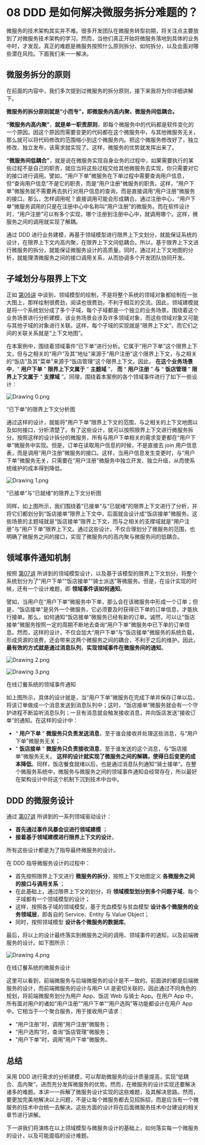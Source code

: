# 08 DDD 是如何解决微服务拆分难题的？

微服务的技术架构其实并不难。很多开发团队在微服务转型初期，将关注点主要放到了对微服务技术架构的学习。然而，当他们真正开始将微服务落地到具体的业务中时，才发现，真正的难题是微服务按照什么原则拆分、如何拆分，以及会面对哪些潜在风险。下面我们来一一解决。

## 微服务拆分的原则

在前面的内容中，我们多次提到过微服务的拆分原则，接下来我将为你详细讲解下。

**微服务的拆分原则就是“小而专”，即微服务内高内聚、微服务间低耦合。**

**“微服务内高内聚”**，**就是单一职责原则**，即每个微服务中的代码都是软件变化的一个原因。因这个原因而需要变更的代码都在这个微服务中，与其他微服务无关，那么就可以将代码修改的范围缩小到这个微服务内。把这个微服务修改好了，独立修改、独立发布，该需求就实现了。这样，微服务的优势就发挥出来了。

**“微服务间低耦合”**，就是说在微服务实现自身业务的过程中，如果需要执行的某些过程不是自己的职责，就应当将这些过程交给其他微服务去实现，你只需要对它的接口进行调用。譬如，“用户下单”微服务在下单过程中需要查询用户信息，但“查询用户信息”不是它的职责，而是“用户注册”微服务的职责。这样，“用户下单”微服务就不需要再去执行对用户信息的查询，而是直接调用“用户注册”微服务的接口。那么，怎样调用呢？直接调用可能会形成耦合。通过注册中心，“用户下单”微服务调用的只是在注册中心中名称叫“用户注册”的微服务。而在软件设计时，“用户注册”可以有多个实现，哪个注册到注册中心中，就调用哪个。这样，微服务之间的调用就实现了解耦。

通过 DDD 进行业务建模，再基于领域模型进行限界上下文划分，就能保证系统的设计，在限界上下文内高内聚，在限界上下文间低耦合。所以，基于限界上下文进行微服务的拆分，就能保证微服务设计的高质量。同时，通过对上下文地图的分析，就能理清微服务之间的接口调用关系，从而协调多个开发团队协同开发。

## 子域划分与限界上下文

正如 [第06讲](../第06讲) 中谈到，领域模型的绘制，不是将整个系统的领域对象都绘制在一张大图上，那样绘制很费劲，阅读也很费劲，不利于相互的交流。因此，领域建模就是将一个系统划分成了多个子域，每个子域都是一个独立的业务场景。围绕着这个业务场景进行分析建模，该业务场景会涉及许多领域对象，而这些领域对象又可能与其他子域的对象进行关联。这样，每个子域的实现就是“限界上下文”，而它们之间的关联关系就是“上下文地图”。

在本案例中，围绕着领域事件“已下单”进行分析。它属于“用户下单”这个限界上下文，但与之相关的“用户”及其“地址”来源于“用户注册”这个限界上下文，与之相关的“饭店”及其“菜单”来源于“饭店管理”这个限界上下文。因此， **在这个业务场景中**，“ **用户下单** ” **限界上下文属于** “ **主题域** ”， **而** “ **用户注册** ” **与** “ **饭店管理** ” **限界上下文属于** “ **支撑域** ”。同理，围绕着本案例的各个领域事件进行了如下一些设计：

![Drawing 0.png](assets/CgqCHl_PFjeATu8NAAC_hYefOkM066.png)

“已下单”的限界上下文分析图

通过这样的设计，就能将“用户下单”限界上下文的范围，与之相关的上下文地图以及如何接口，分析清楚了。有了这些设计，就可以按照限界上下文进行微服务拆分。按照这样的设计拆分的微服务，所有与用户下单相关的需求变更都在“用户下单”微服务中实现。但是，订单在读取用户信息的时候，不是直接去 join 用户信息表，而是调用“用户注册”微服务的接口。这样，当用户信息发生变更时，与“用户下单”微服务无关，只需要在“用户注册”微服务中独立开发、独立升级，从而使系统维护的成本得到降低。

![Drawing 1.png](assets/Ciqc1F_PFkSANv_cAADHnRBTKv4044.png)

“已接单”与“已就绪”的限界上下文分析图

同样，如上图所示，我们围绕着“已接单”与“已就绪”的限界上下文进行了分析，并将它们都划分到“饭店接单”限界上下文中，后面就会设计成“饭店接单”微服务。这些场景的主题域就是“饭店接单”限界上下文，而与之相关的支撑域就是“用户注册”与“用户下单”限界上下文。通过这些设计，不仅合理划分了微服务的范围，也明确了微服务之间的接口，实现了微服务内的高内聚与微服务间的低耦合。

## 领域事件通知机制

按照 [第07讲](../第07讲) 所讲到的领域模型设计，以及基于该模型的限界上下文划分，将整个系统划分为了“用户下单”“饭店接单”“骑士派送”等微服务。但是，在设计实现的时候，还有一个设计难题，即 **领域事件该如何通知**。

譬如，当用户在“用户下单”微服务中下单，那么会在该微服务中形成一个订单；但是，“饭店接单”是另外一个微服务，它必须要及时获得已下单的订单信息，才能执行接单。那么，如何通知“饭店接单”微服务已经有新的订单。诚然，可以让“饭店接单”微服务按照一定的周期不断地去查询“用户下单”微服务中已下单的订单信息。然而，这样的设计，不仅会加大“用户下单”与“饭店接单”微服务的系统负载，形成资源的浪费，还会带来这两个微服务之间的耦合，不利于之后的维护。因此， **最有效的方式就是通过消息队列**，**实现领域事件在微服务间的通知**。

![Drawing 2.png](assets/CgqCHl_PFlaADZxNAACzNn8_lDg752.png)

![Drawing 3.png](assets/Ciqc1F_PF4OAaM-IAAJp9ADRF8I804.png)

在线订餐系统的领域事件通知

如上图所示，具体的设计就是，当“用户下单”微服务在完成下单并保存订单以后，将该订单做成一个消息发送到消息队列中；这时，“饭店接单”微服务就会有一个守护进程不断监听消息队列；一旦有消息就会触发接收消息，并向饭店发送“接收订单”的通知。在这样的设计中：

- “ **用户下单** ” **微服务只负责发送消息**，至于谁会接收并处理这些消息，与“用户下单”微服务无关；
- “ **饭店接单** ” **微服务只负责接收消息**，至于谁发送的这个消息，与“饭店接单”微服务无关。 **这样的设计就实现了微服务之间的解耦，使得日后变更的成本降低**。同样，饭店餐食就绪以后，也是通过消息队列通知“骑士接单”。在整个微服务系统中，微服务与微服务之间的领域事件通知会经常存在，所以最好在架构设计中将这个机制下沉到技术中台中。

## DDD 的微服务设计

通过 [第07讲](../第07讲) 所讲到的一系列领域驱动设计：

- **首先通过事件风暴会议进行领域建模** ；
- **接着基于领域建模进行限界上下文的设计**。

所有这些设计都是为了指导最终微服务的设计。

在 DDD 指导微服务设计的过程中：

- 首先按照限界上下文进行 **微服务的拆分**，按照上下文地图定义 **各微服务之间的接口与调用关系** ；
- 在此基础上，通过限界上下文的划分，将 **领域模型划分到多个问题子域**，每个子域都有一个领域模型的设计；
- 这样，按照各子域的领域模型，基于充血模型与贫血模型 **设计各个微服务的业务领域层**，即各自的 Service、Entity 与 Value Object；
- 同时，按照领域模型 **设计各个微服务的数据库**。

最后，将以上的设计最终落实到微服务之间的调用、领域事件的通知，以及前端微服务的设计。如下图所示：

![Drawing 4.png](assets/Ciqc1F_PF5aAIjkkAAXZApoF_cg761.png)

在线订餐系统的微服务设计

这里可以看到，前端微服务与后端微服务的设计是不一致的。前面讲的都是后端微服务的设计，而前端微服务的设计与用户 UI 是密切关联的，因此通过不同角色的规划，将前端微服务划分为用户 App、饭店 Web 与骑士 App。在用户 App 中，所有面对用户的诸如“用户注册”“用户下单”“用户选购”等功能都设计在用户 App 中。它相当于一个聚合服务，用于接收用户请求：

- “用户注册”时，调用“用户注册”微服务；
- “用户选购”时，查询“饭店管理”微服务；
- “用户下单”时，调用“用户下单”微服务。

## 总结

采用 DDD 进行需求的分析建模，可以帮助微服务的设计质量提高，实现“低耦合、高内聚”，进而充分发挥微服务的优势。然而，在微服务的设计实现还要解决诸多的难题。本讲一一拆解了微服务设计实现的这些难题，及其解决思路。然而，要更加完美地解决以上问题，不是让每个微服务都去见招拆招，而是应当有一个微服务的技术中台统一去解决。这些方面的设计将在后面微服务技术中台建设的相关章节进行讲解。

下一讲我们将演练在以上领域模型与微服务设计的基础上，如何落实每一个微服务的设计，以及可能面临的设计难题。
